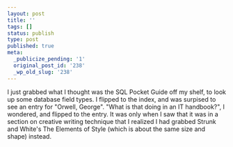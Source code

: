 ```yaml
---
layout: post
title: ''
tags: []
status: publish
type: post
published: true
meta:
  _publicize_pending: '1'
  original_post_id: '238'
  _wp_old_slug: '238'
---
```

I just grabbed what I thought was the SQL Pocket Guide off my shelf, to look up some database field types.  I flipped to the index, and was surpised to see an entry for "Orwell, George".  "What is that doing in an IT handbook?", I wondered, and flipped to the entry.  It was only when I saw that it was in a section on creative writing technique that I realized I had grabbed Strunk and White's The Elements of Style (which is about the same size and shape) instead.

